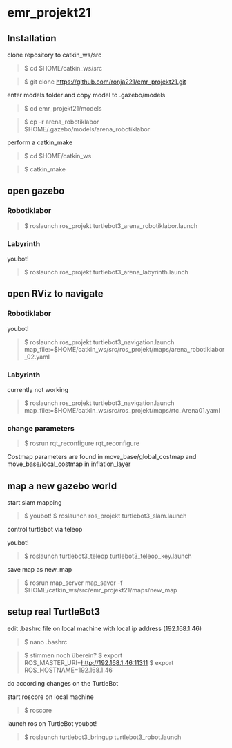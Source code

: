# emr_projekt21

## Installation

clone repository to catkin_ws/src

 >$ cd $HOME/catkin_ws/src

 >$ git clone https://github.com/ronja221/emr_projekt21.git

enter models folder and copy model to .gazebo/models

>$ cd emr_projekt21/models

>$ cp -r arena_robotiklabor $HOME/.gazebo/models/arena_robotiklabor

perform a catkin_make

>$ cd $HOME/catkin_ws

>$ catkin_make

## open gazebo
### Robotiklabor

>$ roslaunch ros_projekt turtlebot3_arena_robotiklabor.launch

### Labyrinth
youbot!
>$ roslaunch ros_projekt turtlebot3_arena_labyrinth.launch

## open RViz to navigate
### Robotiklabor

youbot!
>$ roslaunch ros_projekt turtlebot3_navigation.launch map_file:=$HOME/catkin_ws/src/ros_projekt/maps/arena_robotiklabor_02.yaml

### Labyrinth

currently not working

>$ roslaunch ros_projekt turtlebot3_navigation.launch map_file:=$HOME/catkin_ws/src/ros_projekt/maps/rtc_Arena01.yaml

### change parameters

>$ rosrun rqt_reconfigure rqt_reconfigure

Costmap parameters are found in move_base/global_costmap and move_base/local_costmap in inflation_layer

## map a new gazebo world

start slam mapping

>$ youbot!
>$ roslaunch ros_projekt turtlebot3_slam.launch

control turtlebot via teleop

youbot!
>$ roslaunch turtlebot3_teleop turtlebot3_teleop_key.launch

save map as new_map

>$ rosrun map_server map_saver -f \$HOME/catkin_ws/src/emr_projekt21/maps/new_map

## setup real TurtleBot3

edit .bashrc file on local machine with local ip address (192.168.1.46)

>$ nano .bashrc

>$ stimmen noch überein?
>$ export ROS_MASTER_URI=http://192.168.1.46:11311
>$ export ROS_HOSTNAME=192.168.1.46

do according changes on the TurtleBot

start roscore on local machine

>$ roscore

launch ros on TurtleBot
youbot!
>$ roslaunch turtlebot3_bringup turtlebot3_robot.launch
